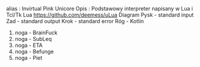 alias : Invirtual Pink Unicore
Opis : Podstawowy interpreter napisany w Lua i Tcl/Tk
Lua https://github.com/deemess/uLua
Diagram
Pysk - standard input
Zad - standard output
Krok - standard error
Róg - Kotlin
1. noga - BrainFuck
2. noga - SubLeq
3. noga - ETA
4. noga - Befunge
5. noga - Piet
